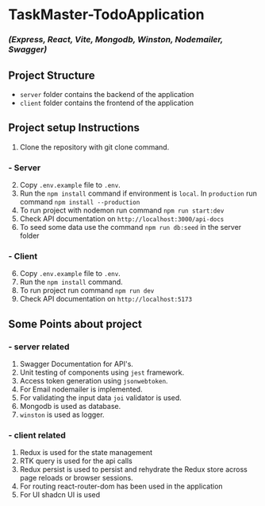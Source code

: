 # TaskMaster-TodoApplication 
### *(Express, React, Vite, Mongodb, Winston, Nodemailer, Swagger)*

## Project Structure

- `server` folder contains the backend of the application
- `client` folder contains the frontend of the application

## Project setup Instructions

1. Clone the repository with git clone command.

### - Server

2. Copy `.env.example` file to `.env`.
3. Run the `npm install` command if environment is `local`.
   In `production` run command `npm install --production`
4. To run project with nodemon run command `npm run start:dev`
5. Check API documentation on `http://localhost:3000/api-docs`
6. To seed some data use the command `npm run db:seed` in the server folder

### - Client

6. Copy `.env.example` file to `.env`.
7. Run the `npm install` command.
8. To run project run command `npm run dev`
9. Check API documentation on `http://localhost:5173`

## Some Points about project

### - server related

1. Swagger Documentation for API's.
2. Unit testing of components using `jest` framework.
3. Access token generation using `jsonwebtoken`.
4. For Email nodemailer is implemented.
5. For validating the input data `joi` validator is used.
6. Mongodb is used as database.
7. `winston` is used as logger.

### - client related

1. Redux is used for the state management
2. RTK query is used for the api calls
3. Redux persist is used to persist and rehydrate the Redux store across page reloads or browser sessions.
4. For routing react-router-dom has been used in the application
5. For UI shadcn UI is used
